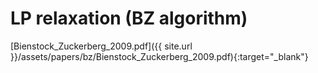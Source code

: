 # LP relaxation (BZ algorithm)


[Bienstock_Zuckerberg_2009.pdf]({{ site.url }}/assets/papers/bz/Bienstock_Zuckerberg_2009.pdf){:target="_blank"}
